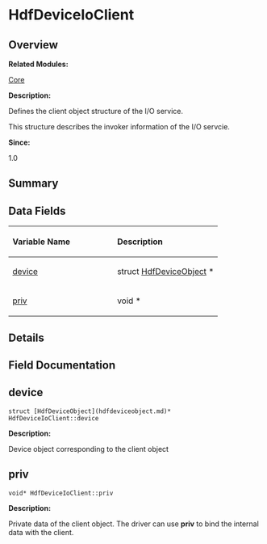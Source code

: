# HdfDeviceIoClient<a name="EN-US_TOPIC_0000001054879532"></a>

## **Overview**<a name="section1912604495093530"></a>

**Related Modules:**

[Core](core.md)

**Description:**

Defines the client object structure of the I/O service. 

This structure describes the invoker information of the I/O servcie.

**Since:**

1.0

## **Summary**<a name="section1276896680093530"></a>

## Data Fields<a name="pub-attribs"></a>

<a name="table1510062269093530"></a>
<table><thead align="left"><tr id="row1906562505093530"><th class="cellrowborder" valign="top" width="50%" id="mcps1.1.3.1.1"><p id="p667230729093530"><a name="p667230729093530"></a><a name="p667230729093530"></a>Variable Name</p>
</th>
<th class="cellrowborder" valign="top" width="50%" id="mcps1.1.3.1.2"><p id="p110881848093530"><a name="p110881848093530"></a><a name="p110881848093530"></a>Description</p>
</th>
</tr>
</thead>
<tbody><tr id="row1932942023093530"><td class="cellrowborder" valign="top" width="50%" headers="mcps1.1.3.1.1 "><p id="p541284460093530"><a name="p541284460093530"></a><a name="p541284460093530"></a><a href="hdfdeviceioclient.md#a49e622cbc385f17b3800580157558031">device</a></p>
</td>
<td class="cellrowborder" valign="top" width="50%" headers="mcps1.1.3.1.2 "><p id="p921367322093530"><a name="p921367322093530"></a><a name="p921367322093530"></a>struct <a href="hdfdeviceobject.md">HdfDeviceObject</a> * </p>
</td>
</tr>
<tr id="row160462647093530"><td class="cellrowborder" valign="top" width="50%" headers="mcps1.1.3.1.1 "><p id="p1087352196093530"><a name="p1087352196093530"></a><a name="p1087352196093530"></a><a href="hdfdeviceioclient.md#aef6d8dd955ee8305554d89d1c64486c7">priv</a></p>
</td>
<td class="cellrowborder" valign="top" width="50%" headers="mcps1.1.3.1.2 "><p id="p558418362093530"><a name="p558418362093530"></a><a name="p558418362093530"></a>void * </p>
</td>
</tr>
</tbody>
</table>

## **Details**<a name="section872830340093530"></a>

## **Field Documentation**<a name="section436280893093530"></a>

## device<a name="a49e622cbc385f17b3800580157558031"></a>

```
struct [HdfDeviceObject](hdfdeviceobject.md)* HdfDeviceIoClient::device
```

 **Description:**

Device object corresponding to the client object 

## priv<a name="aef6d8dd955ee8305554d89d1c64486c7"></a>

```
void* HdfDeviceIoClient::priv
```

 **Description:**

Private data of the client object. The driver can use  **priv**  to bind the internal data with the client. 

